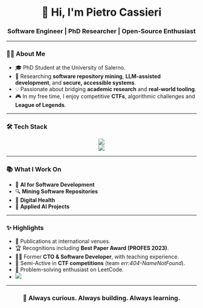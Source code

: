 <!-- Header -->
<h1 align="center">👋 Hi, I'm Pietro Cassieri</h1>
<h3 align="center">Software Engineer | PhD Researcher | Open-Source Enthusiast</h3>

---

<!-- About Me -->
### 🧑‍💻 About Me
- 🎓 PhD Student at the University of Salerno.  
- 🔬 Researching **software repository mining**, **LLM-assisted development**, and **secure, accessible systems**.    
- 💡 Passionate about bridging **academic research** and **real-world tooling**.
- 🎮 In my free time, I enjoy competitive **CTFs**, algorithmic challenges and **League of Legends**.  

---

<!-- Tech Stack -->
### 🛠️ Tech Stack
<p align="center">
  <!-- Languages -->
  <img src="https://skillicons.dev/icons?i=java,python,cpp,mysql,php,unity" />
  <br/>
  <!-- Frameworks & Tools -->
  <img src="https://skillicons.dev/icons?i=idea,pycharm,hibernate,maven,git,linux" />
</p>

---

<!-- Research & Development -->
### 📚 What I Work On
- 🧠 **AI for Software Development**
- 🔍 **Mining Software Repositories**  
- 🏥 **Digital Health**  
- 🎲 **Applied AI Projects**  

---

<!-- Highlights -->
### ✨ Highlights
- 📖 Publications at international venues.  
- 🏆 Recognitions including **Best Paper Award (PROFES 2023)**.  
- 👨‍🏫 Former **CTO & Software Developer**, with teaching experience.  
- 🎯 Semi-Active in **CTF competitions** (team *err:404-NameNotFound*).  
- 🧩 Problem-solving enthusiast on LeetCode.  
- ![](https://komarev.com/ghpvc/?username=Hauntlight)

---

<!-- Footer -->
<h3 align="center">🌱 Always curious. Always building. Always learning.</h3>
